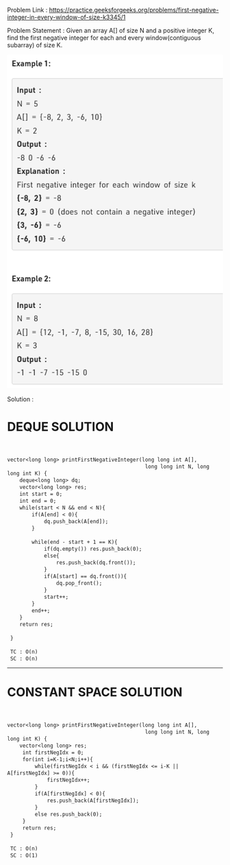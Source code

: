 Problem Link : https://practice.geeksforgeeks.org/problems/first-negative-integer-in-every-window-of-size-k3345/1

Problem Statement : 
Given an array A[] of size N and a positive integer K, find the first negative integer for each and every window(contiguous subarray) of size K.

![](/Set%20B/images/05.PNG)

Solution : 

# DEQUE SOLUTION 

```


vector<long long> printFirstNegativeInteger(long long int A[],
                                             long long int N, long long int K) {
    deque<long long> dq;
    vector<long long> res;
    int start = 0;
    int end = 0;
    while(start < N && end < N){
        if(A[end] < 0){
            dq.push_back(A[end]);
        }
        
        while(end - start + 1 == K){
            if(dq.empty()) res.push_back(0);
            else{
                res.push_back(dq.front());
            }
            if(A[start] == dq.front()){
                dq.pop_front();
            }
            start++;
        }
        end++;
    }
    return res;
                                                 
 }

 TC : O(n)
 SC : O(n)
```

-------------------------------------------------------------------------------------------------------------

# CONSTANT SPACE SOLUTION

```


vector<long long> printFirstNegativeInteger(long long int A[],
                                             long long int N, long long int K) {
    vector<long long> res;
     int firstNegIdx = 0;
     for(int i=K-1;i<N;i++){
         while(firstNegIdx < i && (firstNegIdx <= i-K || A[firstNegIdx] >= 0)){
             firstNegIdx++;
         }
         if(A[firstNegIdx] < 0){
             res.push_back(A[firstNegIdx]);
         }
         else res.push_back(0);
     }
     return res;
 }

 TC : O(n)
 SC : O(1)
```